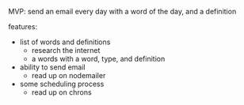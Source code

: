MVP: send an email every day with a word of the day, and a definition 

features:
- list of words and definitions
  - research the internet
  - a words with a word, type, and definition
- ability to send email
  - read up on nodemailer
- some scheduling process
  - read up on chrons


